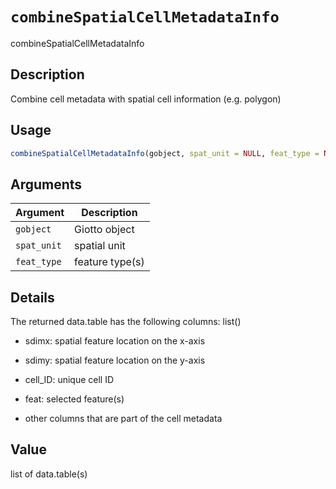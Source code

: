 # `combineSpatialCellMetadataInfo`

combineSpatialCellMetadataInfo


## Description

Combine cell metadata with spatial cell information (e.g. polygon)


## Usage

```r
combineSpatialCellMetadataInfo(gobject, spat_unit = NULL, feat_type = NULL)
```


## Arguments

Argument      |Description
------------- |----------------
`gobject`     |     Giotto object
`spat_unit`     |     spatial unit
`feat_type`     |     feature type(s)


## Details

The returned data.table has the following columns: list() 
   

*  sdimx: spatial feature location on the x-axis   

*  sdimy: spatial feature location on the y-axis   

*  cell_ID: unique cell ID   

*  feat: selected feature(s)   

*  other columns that are part of the cell metadata


## Value

list of data.table(s)



